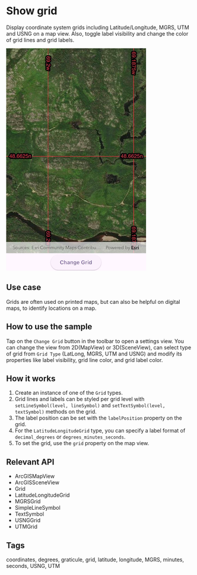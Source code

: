 # Show grid

Display coordinate system grids including Latitude/Longitude, MGRS, UTM and USNG on a map view. Also, toggle label visibility and change the color of grid lines and grid labels.

![Image of Show grid](show_grid.png)

## Use case

Grids are often used on printed maps, but can also be helpful on digital maps, to identify locations on a map.

## How to use the sample

Tap on the `Change Grid` button in the toolbar to open a settings view. You can change the view from 2D(MapView) or 3D(SceneView), can select type of grid from `Grid Type` (LatLong, MGRS, UTM and USNG) and modify its properties like label visibility, grid line color, and grid label color.

## How it works

1. Create an instance of one of the `Grid` types.
2. Grid lines and labels can be styled per grid level with `setLineSymbol(level, lineSymbol)` and `setTextSymbol(level, textSymbol)` methods on the grid.
3. The label position can be set with the `labelPosition` property on the grid.
4. For the `LatitudeLongitudeGrid` type, you can specify a label format of `decimal_degrees` or `degrees_minutes_seconds`.
5. To set the grid, use the `grid` property on the map view.

## Relevant API

* ArcGISMapView
* ArcGISSceneView
* Grid
* LatitudeLongitudeGrid
* MGRSGrid
* SimpleLineSymbol
* TextSymbol
* USNGGrid
* UTMGrid

## Tags

coordinates, degrees, graticule, grid, latitude, longitude, MGRS, minutes, seconds, USNG, UTM
